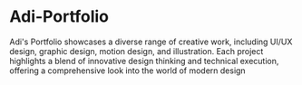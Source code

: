 # Adi-Portfolio
Adi's Portfolio showcases a diverse range of creative work, including UI/UX design, graphic design, motion design, and illustration. Each project highlights a blend of innovative design thinking and technical execution, offering a comprehensive look into the world of modern design
